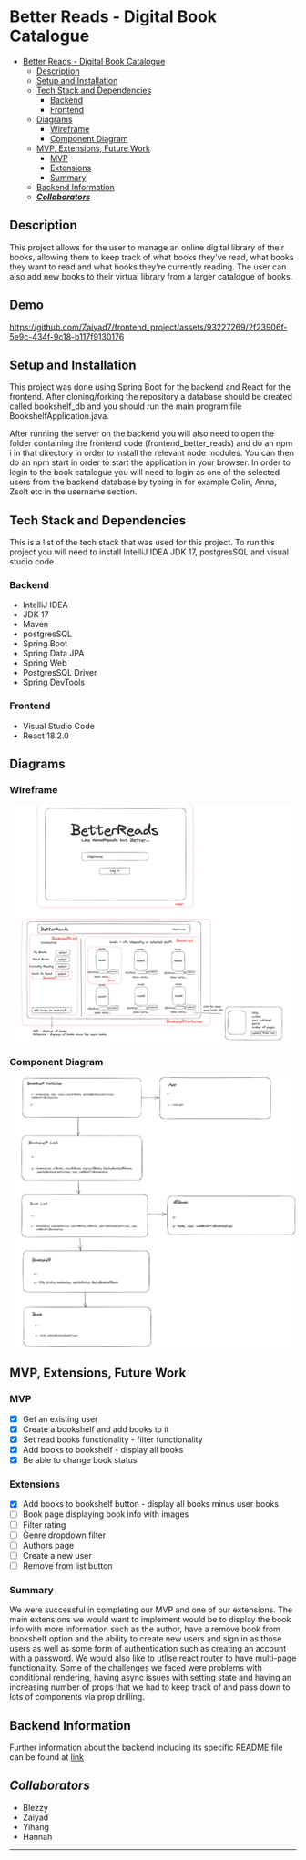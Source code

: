 # Better Reads - Digital Book Catalogue

- [Better Reads - Digital Book Catalogue](#better-reads---digital-book-catalogue)
  - [Description](#description)
  - [Setup and Installation](#setup-and-installation)
  - [Tech Stack and Dependencies](#tech-stack-and-dependencies)
    - [Backend](#backend)
    - [Frontend](#frontend)
  - [Diagrams](#diagrams)
    - [Wireframe](#wireframe)
    - [Component Diagram](#component-diagram)
  - [MVP, Extensions, Future Work](#mvp-extensions-future-work)
    - [MVP](#mvp)
    - [Extensions](#extensions)
    - [Summary](#summary)
  - [Backend Information](#backend-information)
  - [**_Collaborators_**](#collaborators)

## Description

This project allows for the user to manage an online digital library of their books, allowing them to keep track of what books they've read, what books they want to read and what books they're currently reading. The user can also add new books to their virtual library from a larger catalogue of books.

## Demo


https://github.com/Zaiyad7/frontend_project/assets/93227269/2f23906f-5e9c-434f-9c18-b117f9130176




## Setup and Installation

This project was done using Spring Boot for the backend and React for the frontend. After cloning/forking the repository a database should be created called bookshelf_db and you should run the main program file BookshelfApplication.java.

After running the server on the backend you will also need to open the folder containing the frontend code (frontend_better_reads) and do an npm i in that directory in order to install the relevant node modules. You can then do an npm start in order to start the application in your browser. In order to login to the book catalogue you will need to login as one of the selected users from the backend database by typing in for example Colin, Anna, Zsolt etc in the username section.

## Tech Stack and Dependencies

This is a list of the tech stack that was used for this project.
To run this project you will need to install IntelliJ IDEA JDK 17, postgresSQL and visual studio code.

### Backend

- IntelliJ IDEA
- JDK 17
- Maven
- postgresSQL
- Spring Boot
- Spring Data JPA
- Spring Web
- PostgresSQL Driver
- Spring DevTools

### Frontend

- Visual Studio Code
- React 18.2.0

## Diagrams

### Wireframe

![Wireframe](frontend_better_reads/wireframe.png)

### Component Diagram

![Component Diagram](frontend_better_reads/component_diagram.png)

## MVP, Extensions, Future Work

### MVP

- [x] Get an existing user
- [x] Create a bookshelf and add books to it
- [x] Set read books functionality - filter functionality
- [x] Add books to bookshelf - display all books
- [x] Be able to change book status

### Extensions

- [x] Add books to bookshelf button - display all books minus user books
- [ ] Book page displaying book info with images
- [ ] Filter rating
- [ ] Genre dropdown filter
- [ ] Authors page
- [ ] Create a new user
- [ ] Remove from list button

### Summary

We were successful in completing our MVP and one of our extensions. The main extensions we would want to implement
would be to display the book info with more information such as the author, have a remove book from bookshelf option and
the ability to create new users and sign in as those users as well as some form of authentication such as creating an account
with a password. We would also like to utlise react router to have multi-page functionality. Some of the challenges we faced were problems with conditional rendering, having async issues with setting state and having an increasing number of props that we had to keep track of and pass down to lots of components via prop drilling.

## Backend Information

Further information about the backend including its specific README file can be found at
[link](backend_better_reads/README.md)

## **_Collaborators_**

- Blezzy
- Zaiyad
- Yihang
- Hannah

<hr />
